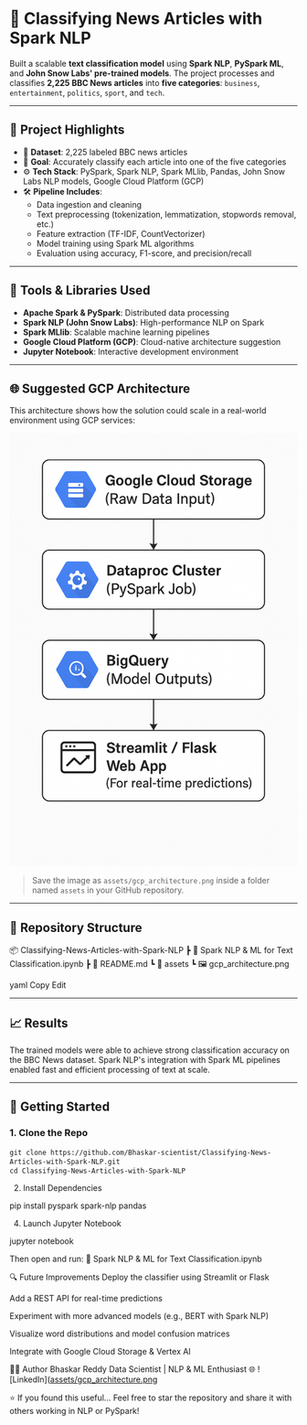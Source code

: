 # 📰 Classifying News Articles with Spark NLP

Built a scalable **text classification model** using **Spark NLP**, **PySpark ML**, and **John Snow Labs' pre-trained models**. The project processes and classifies **2,225 BBC News articles** into **five categories**: `business`, `entertainment`, `politics`, `sport`, and `tech`.

---

## 📌 Project Highlights

* 📄 **Dataset**: 2,225 labeled BBC news articles  
* 🧠 **Goal**: Accurately classify each article into one of the five categories  
* ⚙️ **Tech Stack**: PySpark, Spark NLP, Spark MLlib, Pandas, John Snow Labs NLP models, Google Cloud Platform (GCP)  
* 🛠 **Pipeline Includes**:
  * Data ingestion and cleaning
  * Text preprocessing (tokenization, lemmatization, stopwords removal, etc.)
  * Feature extraction (TF-IDF, CountVectorizer)
  * Model training using Spark ML algorithms
  * Evaluation using accuracy, F1-score, and precision/recall

---

## 🧪 Tools & Libraries Used

* **Apache Spark & PySpark**: Distributed data processing  
* **Spark NLP (John Snow Labs)**: High-performance NLP on Spark  
* **Spark MLlib**: Scalable machine learning pipelines  
* **Google Cloud Platform (GCP)**: Cloud-native architecture suggestion  
* **Jupyter Notebook**: Interactive development environment

---

## 🌐 Suggested GCP Architecture

This architecture shows how the solution could scale in a real-world environment using GCP services:

![GCP Architecture](assets/gcp_architecture.png)

> Save the image as `assets/gcp_architecture.png` inside a folder named `assets` in your GitHub repository.

---

## 📁 Repository Structure

📦 Classifying-News-Articles-with-Spark-NLP
┣ 📓 Spark NLP & ML for Text Classification.ipynb
┣ 📜 README.md
┗ 📁 assets
┗ 🖼️ gcp_architecture.png

yaml
Copy
Edit

---

## 📈 Results

The trained models were able to achieve strong classification accuracy on the BBC News dataset. Spark NLP's integration with Spark ML pipelines enabled fast and efficient processing of text at scale.

---

## 🚀 Getting Started

### 1. Clone the Repo

``` 
git clone https://github.com/Bhaskar-scientist/Classifying-News-Articles-with-Spark-NLP.git
cd Classifying-News-Articles-with-Spark-NLP
```
2. Install Dependencies

pip install pyspark spark-nlp pandas

4. Launch Jupyter Notebook

jupyter notebook

Then open and run:
📓 Spark NLP & ML for Text Classification.ipynb

🔍 Future Improvements
Deploy the classifier using Streamlit or Flask

Add a REST API for real-time predictions

Experiment with more advanced models (e.g., BERT with Spark NLP)

Visualize word distributions and model confusion matrices

Integrate with Google Cloud Storage & Vertex AI

👨‍💻 Author
Bhaskar Reddy
Data Scientist | NLP & ML Enthusiast
🌐 ![LinkedIn]([assets/gcp_architecture.png](https://www.linkedin.com/in/bhaskar-reddy-challapureddy/)

⭐️ If you found this useful...
Feel free to star the repository and share it with others working in NLP or PySpark!
